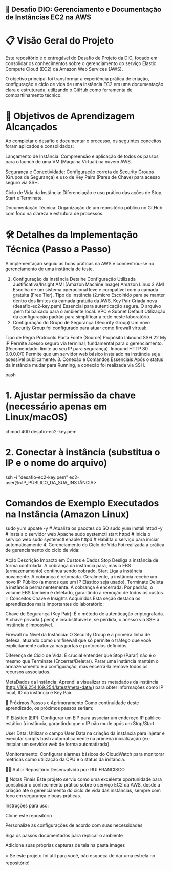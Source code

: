 ##  🚀 Desafio DIO: Gerenciamento e Documentação de Instâncias EC2 na AWS
#  📋 Visão Geral do Projeto
Este repositório é o entregável do Desafio de Projeto da DIO, focado em consolidar os conhecimentos sobre o gerenciamento do serviço Elastic Compute Cloud (EC2) da Amazon Web Services (AWS).

O objetivo principal foi transformar a experiência prática de criação, configuração e ciclo de vida de uma instância EC2 em uma documentação clara e estruturada, utilizando o GitHub como ferramenta de compartilhamento técnico.

#  🎯 Objetivos de Aprendizagem Alcançados
Ao completar o desafio e documentar o processo, os seguintes conceitos foram aplicados e consolidados:

Lançamento de Instância: Compreensão e aplicação de todos os passos para o launch de uma VM (Máquina Virtual) na nuvem AWS.

Segurança e Conectividade: Configuração correta de Security Groups (Grupos de Segurança) e uso de Key Pairs (Pares de Chave) para acesso seguro via SSH.

Ciclo de Vida da Instância: Diferenciação e uso prático das ações de Stop, Start e Terminate.

Documentação Técnica: Organização de um repositório público no GitHub com foco na clareza e estrutura de processos.

#  🛠️ Detalhes da Implementação Técnica (Passo a Passo)
A implementação seguiu as boas práticas na AWS e concentrou-se no gerenciamento de uma instância de teste.

1. Configuração da Instância
Detalhe	Configuração Utilizada	Justificativa/Insight
AMI (Amazon Machine Image)	Amazon Linux 2 AMI	Escolha de um sistema operacional leve e compatível com a camada gratuita (Free Tier).
Tipo de Instância	t2.micro	Escolhido para se manter dentro dos limites da camada gratuita da AWS.
Key Pair	Criada nova (desafio-ec2-key.pem)	Essencial para autenticação segura. O arquivo .pem foi baixado para o ambiente local.
VPC e Subnet	Default	Utilização da configuração padrão para simplificar a rede neste laboratório.
2. Configuração do Grupo de Segurança (Security Group)
Um novo Security Group foi configurado para atuar como firewall virtual:

Tipo de Regra	Protocolo	Porta	Fonte (Source)	Propósito
Inbound	SSH	22	My IP	Permite acesso seguro via terminal, fundamental para o gerenciamento. (Recomendado: limite ao seu IP para segurança).
Inbound	HTTP	80	0.0.0.0/0	Permite que um servidor web básico instalado na instância seja acessível publicamente.
3. Conexão e Comandos Essenciais
Após o status da instância mudar para Running, a conexão foi realizada via SSH.

bash
# 1. Ajustar permissão da chave (necessário apenas em Linux/macOS)
chmod 400 desafio-ec2-key.pem

# 2. Conectar à instância (substitua o IP e o nome do arquivo)
ssh -i "desafio-ec2-key.pem" ec2-user@<IP_PÚBLICO_DA_SUA_INSTÂNCIA>

# Comandos de Exemplo Executados na Instância (Amazon Linux)
sudo yum update -y                    # Atualiza os pacotes do SO
sudo yum install httpd -y             # Instala o servidor web Apache
sudo systemctl start httpd            # Inicia o serviço web
sudo systemctl enable httpd           # Habilita o serviço para iniciar automaticamente
4. Gerenciamento do Ciclo de Vida
Foi realizada a prática de gerenciamento do ciclo de vida:

Ação	Descrição	Impacto em Custos e Dados
Stop	Desliga a instância de forma controlada.	A cobrança da instância para, mas o EBS (armazenamento) continua sendo cobrado.
Start	Liga a instância novamente.	A cobrança é retomada. Geralmente, a instância recebe um novo IP Público (a menos que um IP Elástico seja usado).
Terminate	Deleta a instância permanentemente.	A cobrança é encerrada. Por padrão, o volume EBS também é deletado, garantindo a remoção de todos os custos.
💡 Conceitos Chave e Insights Adquiridos
Esta seção destaca os aprendizados mais importantes do laboratório:

Chave de Segurança (Key Pair): É o método de autenticação criptografada. A chave privada (.pem) é insubstituível e, se perdida, o acesso via SSH à instância é impossível.

Firewall no Nível da Instância: O Security Group é a primeira linha de defesa, atuando como um firewall que só permite o tráfego que você explicitamente autoriza nas portas e protocolos definidos.

Diferença de Ciclo de Vida: É crucial entender que Stop (Parar) não é o mesmo que Terminate (Encerrar/Deletar). Parar uma instância mantém o armazenamento e a configuração, mas encerrá-la remove todos os recursos associados.

MetaDados da Instância: Aprendi a visualizar os metadados da instância (http://169.254.169.254/latest/meta-data/) para obter informações como IP local, ID da instância e Key Pair.

🚀 Próximos Passos e Aprimoramento
Como continuidade deste aprendizado, os próximos passos seriam:

IP Elástico (EIP): Configurar um EIP para associar um endereço IP público estático à instância, garantindo que o IP não mude após um Stop/Start.

User Data: Utilizar o campo User Data na criação da instância para injetar e executar scripts bash automaticamente na primeira inicialização (ex: instalar um servidor web de forma automatizada).

Monitoramento: Configurar alarmes básicos do CloudWatch para monitorar métricas como utilização da CPU e o status da instância.

👨‍💻 Autor
Repositório Desenvolvido por: RUI FRANCISCO

📝 Notas Finais
Este projeto serviu como uma excelente oportunidade para consolidar o conhecimento prático sobre o serviço EC2 da AWS, desde a criação até o gerenciamento do ciclo de vida das instâncias, sempre com foco em segurança e boas práticas.

Instruções para uso:

Clone este repositório

Personalize as configurações de acordo com suas necessidades

Siga os passos documentados para replicar o ambiente

Adicione suas próprias capturas de tela na pasta images

⭐ Se este projeto foi útil para você, não esqueça de dar uma estrela no repositório!
